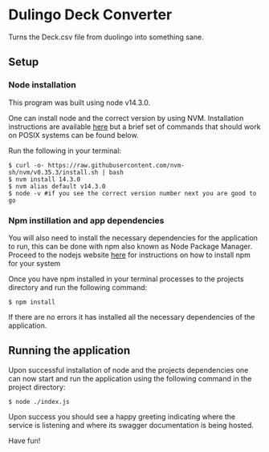 # Dulingo Deck Converter
Turns the Deck.csv file from duolingo into something sane. 

## Setup 

### Node installation

This program was built using node v14.3.0. 

One can install node and the correct version by using NVM. Installation instructions are available [here](https://github.com/nvm-sh/nvm#installing-and-updating) but a brief set of commands that should work on POSIX systems can be found below. 

Run the following in your terminal:
```
$ curl -o- https://raw.githubusercontent.com/nvm-sh/nvm/v0.35.3/install.sh | bash
$ nvm install 14.3.0
$ nvm alias default v14.3.0
$ node -v #if you see the correct version number next you are good to go  
```

### Npm instillation and app dependencies

You will also need to install the necessary dependencies for the application to run, this can be done with npm also known as Node Package Manager. Proceed to the nodejs website [here](https://nodejs.org/en/) for instructions on how to install npm for your system 

Once you have npm installed in your terminal processes to the projects directory and run the following command: 

```
$ npm install 
```

If there are no errors it has installed all the necessary dependencies of the application. 

## Running the application
Upon successful installation of node and the projects dependencies one can now start and run the application using the following command in the project directory: 
```
$ node ./index.js 
```
Upon success you should see a happy greeting indicating where the service is listening and where its swagger documentation is being hosted. 

Have fun! 